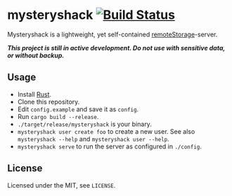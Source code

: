 # mysteryshack [![Build Status](https://travis-ci.org/untitaker/mysteryshack.svg?branch=master)](https://travis-ci.org/untitaker/mysteryshack)

Mysteryshack is a lightweight, yet self-contained
[remoteStorage](http://remotestorage.io/)-server.

***This project is still in active development. Do not use with sensitive data, or without backup.***

## Usage

* Install [Rust](https://www.rust-lang.org/).
* Clone this repository.
* Edit `config.example` and save it as `config`.
* Run `cargo build --release`.
* `./target/release/mysteryshack` is your binary.
* `mysteryshack user create foo` to create a new user. See also `mysteryshack
  --help` and `mysteryshack user --help`.
* `mysteryshack serve` to run the server as configured in `./config`.

## License

Licensed under the MIT, see `LICENSE`.
